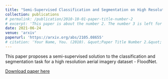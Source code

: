 ```yaml
---
title: "Semi-Supervised Classification and Segmentation on High Resolution Aerial Images"
collection: publications
# permalink: /publication/2010-10-01-paper-title-number-2
# excerpt: 'This paper is about the number 2. The number 3 is left for future work.'
date: 2021-06-24
venue: 'arxiv'
paperurl: 'https://arxiv.org/abs/2105.08655'
# citation: 'Your Name, You. (2010). &quot;Paper Title Number 2.&quot; <i>Journal 1</i>. 1(2).'
---
```

This paper proposes a semi-supervised solution to the classification and segmentation task for a high resolution aerial imagery dataset - FloodNet.

[Download paper here](https://arxiv.org/pdf/2105.08655/pdf)

<!-- Recommended citation: Your Name, You. (2010). "Paper Title Number 2." <i>Journal 1</i>. 1(2). -->
